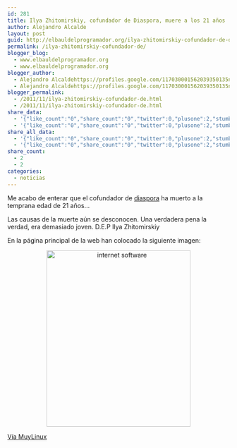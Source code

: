 ```yaml
---
id: 281
title: Ilya Zhitomirskiy, cofundador de Diaspora, muere a los 21 años
author: Alejandro Alcalde
layout: post
guid: http://elbauldelprogramador.org/ilya-zhitomirskiy-cofundador-de-diaspora-muere-a-los-21-anos/
permalink: /ilya-zhitomirskiy-cofundador-de/
blogger_blog:
  - www.elbauldelprogramador.org
  - www.elbauldelprogramador.org
blogger_author:
  - Alejandro Alcaldehttps://profiles.google.com/117030001562039350135noreply@blogger.com
  - Alejandro Alcaldehttps://profiles.google.com/117030001562039350135noreply@blogger.com
blogger_permalink:
  - /2011/11/ilya-zhitomirskiy-cofundador-de.html
  - /2011/11/ilya-zhitomirskiy-cofundador-de.html
share_data:
  - '{"like_count":"0","share_count":"0","twitter":0,"plusone":2,"stumble":0,"pinit":0,"count":2,"time":1333549428}'
  - '{"like_count":"0","share_count":"0","twitter":0,"plusone":2,"stumble":0,"pinit":0,"count":2,"time":1333549428}'
share_all_data:
  - '{"like_count":"0","share_count":"0","twitter":0,"plusone":2,"stumble":0,"pinit":0,"count":2,"time":1333549428}'
  - '{"like_count":"0","share_count":"0","twitter":0,"plusone":2,"stumble":0,"pinit":0,"count":2,"time":1333549428}'
share_count:
  - 2
  - 2
categories:
  - noticias
---
```

Me acabo de enterar que el cofundador de [diaspora][1] ha muerto a la temprana edad de 21 años&#8230;

Las causas de la muerte aún se desconocen. Una verdadera pena la verdad, era demasiado joven. D.E.P Ilya Zhitomirskiy

En la página principal de la web han colocado la siguiente imagen:

<div class="separator" style="clear: both; text-align: center;">
  <a href="http://1.bp.blogspot.com/-sajOE8EYnoM/TsGXz-fKSXI/AAAAAAAABwQ/LP-g1duG__c/s1600/seed.jpg" imageanchor="1" style="margin-left:1em; margin-right:1em"><img border="0" height="400" width="326" alt="internet software" src="http://1.bp.blogspot.com/-sajOE8EYnoM/TsGXz-fKSXI/AAAAAAAABwQ/LP-g1duG__c/s400/seed.jpg" /></a>
</div>

<a target="_blank" href="http://www.muylinux.com/2011/11/14/ilya-zhitomirskiy-cofundador-de-diaspora-muere-a-los-21-anos/">Vía MuyLinux</a>



 [1]: /search/?q=diaspora